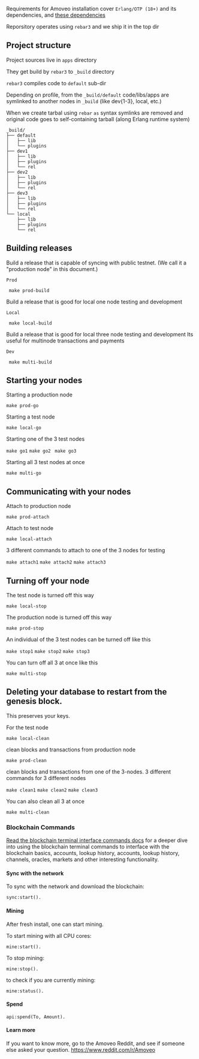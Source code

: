 
Requirements for Amoveo installation cover ```Erlang/OTP (18+)``` and its dependencies, and [these dependencies](/docs/getting-started/dependencies.md)

Reporsitory operates using ```rebar3``` and we ship it in the top dir

## Project structure

Project sources live in ```apps``` directory

They get build by ```rebar3``` to ```_build``` directory

```rebar3``` compiles code to ```default``` sub-dir

Depending on profile, from the ```_build/default``` code/libs/apps are symlinked to another nodes in ```_build``` (like dev{1-3}, local, etc.)

When we create tarbal using ```rebar``` ```as``` syntax symlinks are removed and original code goes to self-containing tarball (along Erlang runtime system)

```
_build/
├── default
│   ├── lib
│   └── plugins
├── dev1
│   ├── lib
│   ├── plugins
│   └── rel
├── dev2
│   ├── lib
│   ├── plugins
│   └── rel
├── dev3
│   ├── lib
│   ├── plugins
│   └── rel
└── local
    ├── lib
    ├── plugins
    └── rel
```


## Building releases

Build a release that is capable of syncing with public testnet. (We call it a "production node" in this document.)

```Prod```

``` make prod-build```


Build a release that is good for local one node testing and development

```Local```

``` make local-build```

Build a release that is good for local three node testing and development
Its useful for multinode transactions and payments

```Dev```

``` make multi-build```

## Starting your nodes

Starting a production node

``` make prod-go ```

Starting a test node

``` make local-go ```

Starting one of the 3 test nodes

``` make go1 ``` ``` make go2 ``` ``` make go3```

Starting all 3 test nodes at once

``` make multi-go ```

## Communicating with your nodes

Attach to production node

```
make prod-attach
```

Attach to test node

```
make local-attach
```

3 different commands to attach to one of the 3 nodes for testing

``` make attach1 ``` ``` make attach2 ``` ``` make attach3 ```

## Turning off your node

The test node is turned off this way

``` make local-stop ```

The production node is turned off this way

``` make prod-stop ```

An individual of the 3 test nodes can be turned off like this

``` make stop1 ``` ``` make stop2 ``` ``` make stop3 ```

You can turn off all 3 at once like this

``` make multi-stop ```

## Deleting your database to restart from the genesis block.

This preserves your keys.

For the test node

```
make local-clean
```

clean blocks and transactions from production node

```
make prod-clean
```

clean blocks and transactions from one of the 3-nodes.
3 different commands for 3 different nodes

``` make clean1 ``` ``` make clean2 ``` ``` make clean3 ```

You can also clean all 3 at once

``` make multi-clean ```


### Blockchain Commands
[Read the blockchain terminal interface commands docs](../api/commands.md) for a deeper dive into using the blockchain terminal commands to interface with the blockchain basics, accounts, lookup history, accounts, lookup history, channels, oracles, markets and other interesting functionality.


#### Sync with the network
To sync with the network and download the blockchain: 
```
sync:start().
```

#### Mining
After fresh install, one can start mining.

To start mining with all CPU cores: 
```
mine:start().
```
To stop mining:
```
mine:stop().
```
to check if you are currently mining:
```
mine:status().
```

#### Spend
```
api:spend(To, Amount).
```


#### Learn more

If you want to know more, go to the Amoveo Reddit, and see if someone else asked your question. https://www.reddit.com/r/Amoveo

